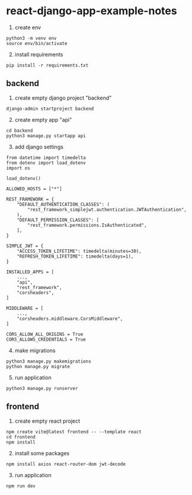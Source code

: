 # react-django-app-example-notes

1. create env
```
python3 -m venv env
source env/bin/activate
```

2. install requirements
```
pip install -r requirements.txt
```

## backend

1. create empty django project "backend"
```
django-admin startproject backend
```

2. create empty app "api"
```
cd backend
python3 manage.py startapp api
```

3. add django settings
```
from datetime import timedelta
from dotenv import load_dotenv
import os

load_dotenv()

ALLOWED_HOSTS = ["*"]

REST_FRAMEWORK = {
    "DEFAULT_AUTHENTICATION_CLASSES": (
        "rest_framework_simplejwt.authentication.JWTAuthentication",
    ),
    "DEFAULT_PERMISSION_CLASSES": [
        "rest_framework.permissions.IsAuthenticated",
    ],
}

SIMPLE_JWT = {
    "ACCESS_TOKEN_LIFETIME": timedelta(minutes=30),
    "REFRESH_TOKEN_LIFETIME": timedelta(days=1),
}

INSTALLED_APPS = [
    ...,
    "api",
    "rest_framework",
    "corsheaders",
]

MIDDLEWARE = [
    ...,
    "corsheaders.middleware.CorsMiddleware",
]

CORS_ALLOW_ALL_ORIGINS = True
CORS_ALLOWS_CREDENTIALS = True
```

4. make migrations
```
python3 manage.py makemigrations
python manage.py migrate 
```

5. run application
```
python3 manage.py runserver
```

## frontend

1. create empty react project
```
npm create vite@latest frontend -- --template react
cd frontend
npm install
```

2. install some packages
```
npm install axios react-router-dom jwt-decode
```

3. run application
```
npm run dev
```
